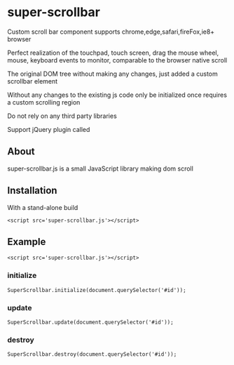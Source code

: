 # super-scrollbar
Custom scroll bar component supports chrome,edge,safari,fireFox,ie8+ browser

Perfect realization of the touchpad, touch screen, drag the mouse wheel, mouse, keyboard events to monitor, comparable to the browser native scroll

The original DOM tree without making any changes, just added a custom scrollbar element

Without any changes to the existing js code only be initialized once requires a custom scrolling region

Do not rely on any third party libraries

Support jQuery plugin called

## About

  super-scrollbar.js is a small JavaScript library making dom scroll

## Installation
  

  With a stand-alone build

    <script src='super-scrollbar.js'></script>


## Example

	<script src='super-scrollbar.js'></script>

### initialize
  
    SuperScrollbar.initialize(document.querySelector('#id'));
    
### update

    SuperScrollbar.update(document.querySelector('#id'));
    
### destroy

	SuperScrollbar.destroy(document.querySelector('#id'));	

